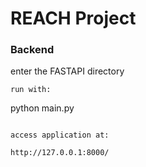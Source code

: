 # REACH Project

### Backend

enter the FASTAPI directory

```
run with:

```
python main.py

```

access application at:

http://127.0.0.1:8000/